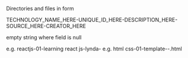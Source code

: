 Directories and files in form 

TECHNOLOGY_NAME_HERE-UNIQUE_ID_HERE-DESCRIPTION_HERE-SOURCE_HERE-CREATOR_HERE

empty string where field is null

e.g. reactjs-01-learning react js-lynda-
e.g. html css-01-template--.html